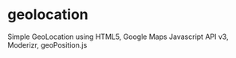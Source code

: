 geolocation
===========

Simple GeoLocation using HTML5, Google Maps Javascript API v3, Moderizr, geoPosition.js
